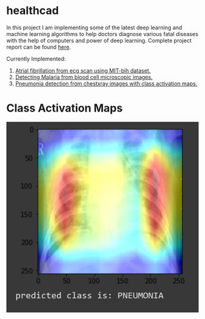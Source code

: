 # healthcad
In this project I am implementing some of the latest deep learning and machine learning algorithms to help doctors diagnose various fatal diseases with the help of computers and power of deep learning. Complete project report can be found [here](https://drive.google.com/file/d/13qOEx4mpFglDD5X2u8HcW9fq6KVdhsO9/view?usp=sharing).

Currently Implemented:

1. [Atrial fibrillation from ecg scan using MIT-bih dataset.](https://github.com/sanchit2843/healthcare.ai/tree/master/ECGclassification)
2. [Detecting Malaria from blood cell microscopic images.](https://github.com/sanchit2843/healthcare.ai/tree/master/malaria)
3. [Pneumonia detection from chestxray images with class activation maps.](https://github.com/sanchit2843/healthcad/blob/master/pneumoniadensenet.ipynb)


# Class Activation Maps
![](https://github.com/sanchit2843/healthcad/blob/master/assets/Cam.PNG)
